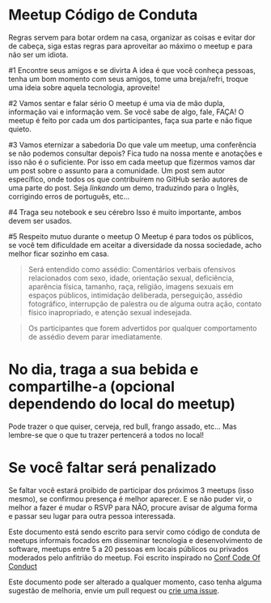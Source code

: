 Meetup Código de Conduta
====================

Regras servem para botar ordem na casa, organizar as coisas e evitar dor de cabeça, siga estas regras para aproveitar ao máximo o meetup e para não ser um idiota.

#1 Encontre seus amigos e se divirta
A idea é que você conheça pessoas, tenha um bom momento com seus amigos, tome uma breja/refri, troque uma ideia sobre aquela tecnologia, aproveite!

#2 Vamos sentar e falar sério
O meetup é uma via de mão dupla, informação vai e informação vem. Se você sabe de algo, fale, FAÇA! O meetup é feito por cada um dos participantes, faça sua parte e não fique quieto.

#3 Vamos eternizar a sabedoria
Do que vale um meetup, uma conferência se não podemos consultar depois? Fica tudo na nossa mente e anotações e isso não é o suficiente. Por isso em cada meetup que fizermos vamos dar um post sobre o assunto para a comunidade. Um post sem autor específico, onde todos os que contribuírem no GitHub serão autores de uma parte do post. Seja <i>linkando</i> um demo, traduzindo para o Inglês, corrigindo erros de português, etc...

#4 Traga seu notebook e seu cérebro
Isso é muito importante, ambos devem ser usados.

#5 Respeito mutuo durante o meetup
O Meetup é para todos os públicos, se você tem dificuldade em aceitar a diversidade da nossa sociedade, acho melhor ficar sozinho em casa.

> Será entendido como assédio: Comentários verbais ofensivos relacionados com sexo, idade, orientação sexual, deficiência, aparência física, tamanho, raça, religião, imagens sexuais em espaços públicos, intimidação deliberada, perseguição, assédio fotográfico, interrupção de palestra ou de alguma outra ação, contato físico inapropriado, e atenção sexual indesejada.

> Os participantes que forem advertidos por qualquer comportamento de assédio devem parar imediatamente.

# No dia, traga a sua bebida e compartilhe-a (opcional dependendo do local do meetup)
Pode trazer o que quiser, cerveja, red bull, frango assado, etc... Mas lembre-se que o que tu trazer pertencerá a todos no local!

# Se você faltar será penalizado
Se faltar você estará proibido de participar dos próximos 3 meetups (isso mesmo), se confirmou presença é melhor aparecer. E se não puder vir, o melhor a fazer é mudar o RSVP para NÃO, procure avisar de alguma forma e passar seu lugar para outra pessoa interessada.

Este documento está sendo escrito para servir como código de conduta de meetups informais focados em disseminar tecnologia e desenvolvimento de software, meetups entre 5 a 20 pessoas em locais públicos ou privados moderados pelo anfitrião do meetup. Foi escrito inspirado no [Conf Code Of Conduct](http://confcodeofconduct.com/)

Este documento pode ser alterado a qualquer momento, caso tenha alguma sugestão de melhoria, envie um pull request ou [crie uma issue](https://github.com/felquis/meetup-codigo-de-conduta/issues/new).
